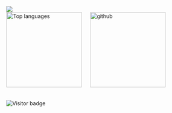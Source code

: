 <div>
  <a href="https://profile.codersrank.io/user/nguyenchloet" target="_blank">
  <img src="https://cr-skills-chart-widget.azurewebsites.net/api/api?username=nguyenchloet&height=300&width=800&skills=HTML,CSS,Java,Javascript,CPP,Python&show-other-skills=true&branding=false&labels=4" />
 
  </a>
</div>
<div> 
<img src="https://github-readme-stats.vercel.app/api/top-langs?username=nguyenchloet&show_icons=true&locale=en&langs_count=8&layout=compact" alt="Top languages" height="200px"/>
&ensp;&ensp;
<img src="https://github-readme-stats.vercel.app/api?username=nguyenchloet&show_icons=true&theme=light&hide=issues" alt=github stats" height="200px" />
</div>
<br>
                                                                                                                                                    
                                                                                                                                                    
![Visitor badge](https://visitor-badge.laobi.icu/badge?page_id=nguyenchloet.nguyenchloet)

